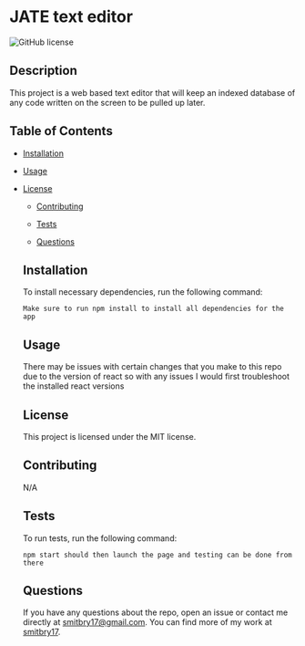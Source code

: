 # JATE text editor
  ![GitHub license](https://img.shields.io/badge/license-MIT-blue.svg)
  
  ## Description
  
  This project is a web based text editor that will keep an indexed database of any code written on the screen to be pulled up later. 
  
  ## Table of Contents 
  
  * [Installation](#installation)
  
  * [Usage](#usage)
  
* [License](#license)

  * [Contributing](#contributing)
  
  * [Tests](#tests)
  
  * [Questions](#questions)
  
  ## Installation
  
  To install necessary dependencies, run the following command:
  
  ```
  Make sure to run npm install to install all dependencies for the app
  ```
  
  ## Usage
  
  There may be issues with certain changes that you make to this repo due to the version of react so with any issues I would first troubleshoot the installed react versions
  
  ## License
  
  This project is licensed under the MIT license.
    
  ## Contributing
  
  N/A
  
  ## Tests
  
  To run tests, run the following command:
  
  ```
  npm start should then launch the page and testing can be done from there
  ```
  
  ## Questions
  
  If you have any questions about the repo, open an issue or contact me directly at smitbry17@gmail.com. You can find more of my work at [smitbry17](https://github.com/smitbry17/).
  
  